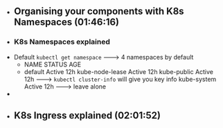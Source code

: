 - ## Organising your components with K8s Namespaces (01:46:16)
- ### K8s Namespaces explained
- Default `kubectl get namespace`  ---> 4 namespaces by default
	- NAME              STATUS     AGE
	- default           Active     12h
	  kube-node-lease   Active     12h
	  kube-public       Active     12h ---> `kubectl cluster-info` will give you key info
	  kube-system       Active     12h  ---> leave alone
-
- ## K8s Ingress explained (02:01:52)
